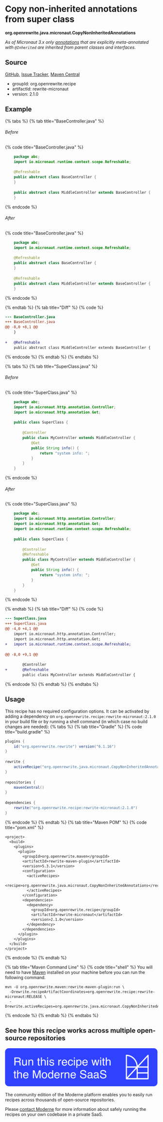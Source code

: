 # Copy non-inherited annotations from super class

**org.openrewrite.java.micronaut.CopyNonInheritedAnnotations**

_As of Micronaut 3.x only [annotations](https://github.com/micronaut-projects/micronaut-core/blob/3.0.x/src/main/docs/guide/appendix/breaks.adoc#annotation-inheritance) that are explicitly meta-annotated with `@Inherited` are inherited from parent classes and interfaces._

## Source

[GitHub](https://github.com/openrewrite/rewrite-micronaut/blob/main/src/main/java/org/openrewrite/java/micronaut/CopyNonInheritedAnnotations.java), [Issue Tracker](https://github.com/openrewrite/rewrite-micronaut/issues), [Maven Central](https://central.sonatype.com/artifact/org.openrewrite.recipe/rewrite-micronaut/2.1.0/jar)

* groupId: org.openrewrite.recipe
* artifactId: rewrite-micronaut
* version: 2.1.0

## Example


{% tabs %}
{% tab title="BaseController.java" %}

###### Before
{% code title="BaseController.java" %}
```java
    package abc;
    import io.micronaut.runtime.context.scope.Refreshable;

    @Refreshable
    public abstract class BaseController {
    }

    public abstract class MiddleController extends BaseController {
    }
```
{% endcode %}

###### After
{% code title="BaseController.java" %}
```java
    package abc;
    import io.micronaut.runtime.context.scope.Refreshable;

    @Refreshable
    public abstract class BaseController {
    }

    @Refreshable
    public abstract class MiddleController extends BaseController {
    }
```
{% endcode %}

{% endtab %}
{% tab title="Diff" %}
{% code %}
```diff
--- BaseController.java
+++ BaseController.java
@@ -8,0 +8,1 @@
    }

+   @Refreshable
    public abstract class MiddleController extends BaseController {
```
{% endcode %}
{% endtab %}
{% endtabs %}

{% tabs %}
{% tab title="SuperClass.java" %}

###### Before
{% code title="SuperClass.java" %}
```java
    package abc;
    import io.micronaut.http.annotation.Controller;
    import io.micronaut.http.annotation.Get;

    public class SuperClass {

        @Controller
        public class MyController extends MiddleController {
            @Get
            public String info() {
                return "system info: ";
            }
        }
    }
```
{% endcode %}

###### After
{% code title="SuperClass.java" %}
```java
    package abc;
    import io.micronaut.http.annotation.Controller;
    import io.micronaut.http.annotation.Get;
    import io.micronaut.runtime.context.scope.Refreshable;

    public class SuperClass {

        @Controller
        @Refreshable
        public class MyController extends MiddleController {
            @Get
            public String info() {
                return "system info: ";
            }
        }
    }
```
{% endcode %}

{% endtab %}
{% tab title="Diff" %}
{% code %}
```diff
--- SuperClass.java
+++ SuperClass.java
@@ -4,0 +4,1 @@
    import io.micronaut.http.annotation.Controller;
    import io.micronaut.http.annotation.Get;
+   import io.micronaut.runtime.context.scope.Refreshable;

@@ -8,0 +9,1 @@

        @Controller
+       @Refreshable
        public class MyController extends MiddleController {
```
{% endcode %}
{% endtab %}
{% endtabs %}


## Usage

This recipe has no required configuration options. It can be activated by adding a dependency on `org.openrewrite.recipe:rewrite-micronaut:2.1.0` in your build file or by running a shell command (in which case no build changes are needed): 
{% tabs %}
{% tab title="Gradle" %}
{% code title="build.gradle" %}
```groovy
plugins {
    id("org.openrewrite.rewrite") version("6.1.16")
}

rewrite {
    activeRecipe("org.openrewrite.java.micronaut.CopyNonInheritedAnnotations")
}

repositories {
    mavenCentral()
}

dependencies {
    rewrite("org.openrewrite.recipe:rewrite-micronaut:2.1.0")
}
```
{% endcode %}
{% endtab %}
{% tab title="Maven POM" %}
{% code title="pom.xml" %}
```markup
<project>
  <build>
    <plugins>
      <plugin>
        <groupId>org.openrewrite.maven</groupId>
        <artifactId>rewrite-maven-plugin</artifactId>
        <version>5.3.1</version>
        <configuration>
          <activeRecipes>
            <recipe>org.openrewrite.java.micronaut.CopyNonInheritedAnnotations</recipe>
          </activeRecipes>
        </configuration>
        <dependencies>
          <dependency>
            <groupId>org.openrewrite.recipe</groupId>
            <artifactId>rewrite-micronaut</artifactId>
            <version>2.1.0</version>
          </dependency>
        </dependencies>
      </plugin>
    </plugins>
  </build>
</project>
```
{% endcode %}
{% endtab %}

{% tab title="Maven Command Line" %}
{% code title="shell" %}
You will need to have [Maven](https://maven.apache.org/download.cgi) installed on your machine before you can run the following command.

```shell
mvn -U org.openrewrite.maven:rewrite-maven-plugin:run \
  -Drewrite.recipeArtifactCoordinates=org.openrewrite.recipe:rewrite-micronaut:RELEASE \
  -Drewrite.activeRecipes=org.openrewrite.java.micronaut.CopyNonInheritedAnnotations
```
{% endcode %}
{% endtab %}
{% endtabs %}

## See how this recipe works across multiple open-source repositories

[![Moderne Link Image](/.gitbook/assets/ModerneRecipeButton.png)](https://app.moderne.io/recipes/org.openrewrite.java.micronaut.CopyNonInheritedAnnotations)

The community edition of the Moderne platform enables you to easily run recipes across thousands of open-source repositories.

Please [contact Moderne](https://moderne.io/product) for more information about safely running the recipes on your own codebase in a private SaaS.
